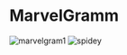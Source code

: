 # MarvelGramm
![marvelgram1](https://user-images.githubusercontent.com/78700403/177055888-3833f0d0-b340-4601-ba79-2f3e7a637cb1.jpeg)
![spidey](https://user-images.githubusercontent.com/78700403/177055892-7095d73b-4d5b-4e57-a6d2-2aa19e333140.jpeg)
